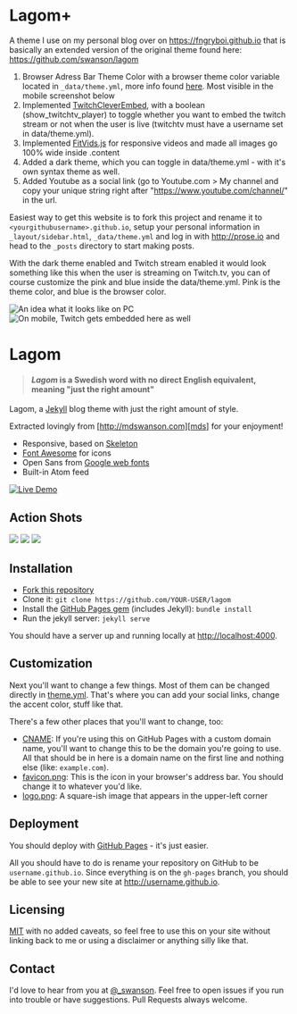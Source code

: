 # Lagom+
A theme I use on my personal blog over on https://fngryboi.github.io that is basically an extended version of the original theme found here: https://github.com/swanson/lagom

1. Browser Adress Bar Theme Color with a browser theme color variable located in `_data/theme.yml`, more info found [here](http://stackoverflow.com/questions/26960703/how-to-change-the-color-of-header-bar-and-address-bar-in-newest-android-chrome-v/). Most visible in the mobile screenshot below
2. Implemented [TwitchCleverEmbed](https://github.com/fngryboi/TwitchCleverEmbed), with a boolean (show_twitchtv_player) to toggle whether you want to embed the twitch stream or not when the user is live (twitchtv must have a username set in data/theme.yml).
3. Implemented [FitVids.js](https://fitvidsjs.com) for responsive videos and made all images go 100% wide inside .content
4. Added a dark theme, which you can toggle in data/theme.yml - with it's own syntax theme as well.
5. Added Youtube as a social link (go to Youtube.com > My channel and copy your unique string right after "https://www.youtube.com/channel/" in the url.

Easiest way to get this website is to fork this project and rename it to `<yourgithubusername>.github.io`, setup your personal information in `_layout/sidebar.html`, `_data/theme.yml` and log in with http://prose.io and head to the `_posts` directory to start making posts.

With the dark theme enabled and Twitch stream enabled it would look something like this when the user is streaming on Twitch.tv, you can of course customize the pink and blue inside the data/theme.yml. Pink is the theme color, and blue is the browser color.

![An idea what it looks like on PC](http://i.imgur.com/3qZR1EB.png)
![On mobile, Twitch gets embedded here as well](http://i.imgur.com/Dw7zXte.png?1)

# Lagom

> #### *Lagom* is a Swedish word with no direct English equivalent, meaning "just the right amount"

Lagom, a [Jekyll][j] blog theme with just the right amount of style. 

Extracted lovingly from [http://mdswanson.com][mds] for your enjoyment!



* Responsive, based on [Skeleton][skeleton]
* [Font Awesome][font-awesome] for icons
* Open Sans from [Google web fonts][gfonts]
* Built-in Atom feed

[![Live Demo](https://img.shields.io/badge/view-live--demo-blue.svg?style=flat-square)](http://lagom.mdswanson.com/)

## Action Shots
![](http://i.imgur.com/Pmzk4j1.png)
![](http://i.imgur.com/CT2Xvug.png)
![](http://i.imgur.com/XisjqW1.jpg)

## Installation

- [Fork this repository][fork]
- Clone it: `git clone https://github.com/YOUR-USER/lagom`
- Install the [GitHub Pages gem][pages] (includes Jekyll): `bundle install`
- Run the jekyll server: `jekyll serve`

You should have a server up and running locally at <http://localhost:4000>.

## Customization

Next you'll want to change a few things. Most of them can be changed directly in
[theme.yml][config]. That's where you can add your social links, change the accent
color, stuff like that.

There's a few other places that you'll want to change, too:

- [CNAME][cname]: If you're using this on GitHub Pages with a custom domain name, 
  you'll want to change this to be the domain you're going to use. All that should 
  be in here is a domain name on the first line and nothing else (like: `example.com`).
- [favicon.png][favicon]: This is the icon in your browser's address bar. You should 
  change it to whatever you'd like.
- [logo.png][logo]: A square-ish image that appears in the upper-left corner

## Deployment

You should deploy with [GitHub Pages][pages] - it's just easier.

All you should have to do is rename your repository on GitHub to be
`username.github.io`. Since everything is on the `gh-pages` branch, you
should be able to see your new site at <http://username.github.io>.

## Licensing

[MIT](https://github.com/swanson/lagom/blob/master/LICENSE) with no
added caveats, so feel free to use this on your site without linking back to
me or using a disclaimer or anything silly like that.

## Contact
I'd love to hear from you at [@_swanson][twitter]. Feel free to open issues if you
run into trouble or have suggestions. Pull Requests always welcome.

[j]: http://jekyllrb.com/
[mds]: http://mdswanson.com
[skeleton]: http://www.getskeleton.com/
[font-awesome]: http://fortawesome.github.io/Font-Awesome/
[gfonts]: http://www.google.com/fonts/specimen/Open+Sans
[fork]: https://github.com/swanson/lagom/fork
[config]: https://github.com/swanson/lagom/blob/master/_data/theme.yml
[cname]: https://github.com/swanson/lagom/blob/master/CNAME
[favicon]: https://github.com/swanson/lagom/blob/master/favicon.png
[logo]: https://github.com/swanson/lagom/blob/master/logo.png
[pages]: http://pages.github.com
[twitter]: https://twitter.com/_swanson
[pages]: https://github.com/github/pages-gem
